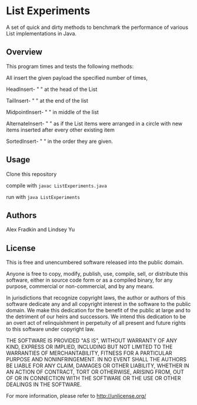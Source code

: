 List Experiments
================

A set of quick and dirty methods to benchmark the performance of various List implementations in Java.

Overview
--------
This program times and tests the following methods:

All insert the given payload the specified number of times, 

HeadInsert-  " " at the head of the List

TailInsert- " "  at the end of the list 

MidpointInsert- " " in middle of the list

AlternateInsert- " "  as if the List items were arranged in a circle with new items inserted after every other existing item

SortedInsert- " " in the order they are given.


Usage
-----
Clone this repository 

compile with `javac ListExperiments.java`

run with `java ListExperiments` 

Authors
-------
Alex Fradkin and Lindsey Yu


License
-------
This is free and unencumbered software released into the public domain.

Anyone is free to copy, modify, publish, use, compile, sell, or
distribute this software, either in source code form or as a compiled
binary, for any purpose, commercial or non-commercial, and by any
means.

In jurisdictions that recognize copyright laws, the author or authors
of this software dedicate any and all copyright interest in the
software to the public domain. We make this dedication for the benefit
of the public at large and to the detriment of our heirs and
successors. We intend this dedication to be an overt act of
relinquishment in perpetuity of all present and future rights to this
software under copyright law.

THE SOFTWARE IS PROVIDED "AS IS", WITHOUT WARRANTY OF ANY KIND,
EXPRESS OR IMPLIED, INCLUDING BUT NOT LIMITED TO THE WARRANTIES OF
MERCHANTABILITY, FITNESS FOR A PARTICULAR PURPOSE AND NONINFRINGEMENT.
IN NO EVENT SHALL THE AUTHORS BE LIABLE FOR ANY CLAIM, DAMAGES OR
OTHER LIABILITY, WHETHER IN AN ACTION OF CONTRACT, TORT OR OTHERWISE,
ARISING FROM, OUT OF OR IN CONNECTION WITH THE SOFTWARE OR THE USE OR
OTHER DEALINGS IN THE SOFTWARE.

For more information, please refer to <http://unlicense.org/>